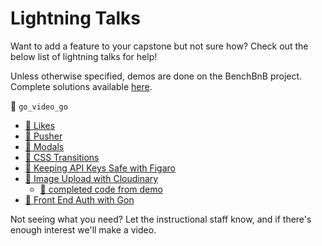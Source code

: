 # Lightning Talks

Want to add a feature to your capstone but not sure how?  Check out the below list of lightning talks for help!  

Unless otherwise specified, demos are done on the BenchBnB project.  Complete solutions available [here][benchbnb-solution].

:closed_lock_with_key: `go_video_go`

* [:movie_camera: Likes][likes-webcast]
* [:movie_camera: Pusher][pusher-webcast]
* [:movie_camera: Modals][react-modal-webcast]
* [:movie_camera: CSS Transitions][css-transitions-webcast]
* [:movie_camera: Keeping API Keys Safe with Figaro][figaro-screencast]
* [:movie_camera: Image Upload with Cloudinary][cloudinary-screencast]
  * [:file_folder: completed code from demo][cloudinary-demo]
* [:movie_camera: Front End Auth with Gon][gon-webcast]

Not seeing what you need?  Let the instructional staff know, and if there's enough interest we'll make a video.  

[benchbnb-solution]: ../../react/projects/bench_bnb/solution
[likes-webcast]: https://vimeo.com/164327432
[pusher-webcast]: https://vimeo.com/164515140
[react-modal-webcast]: https://vimeo.com/164336429
[css-transitions-webcast]: https://vimeo.com/164928587
[figaro-screencast]: https://vimeo.com/164602277
[cloudinary-screencast]: https://vimeo.com/164612621
[gon-webcast]: https://vimeo.com/168132088
[cloudinary-demo]: https://github.com/appacademy/react_cloudinary_demo
